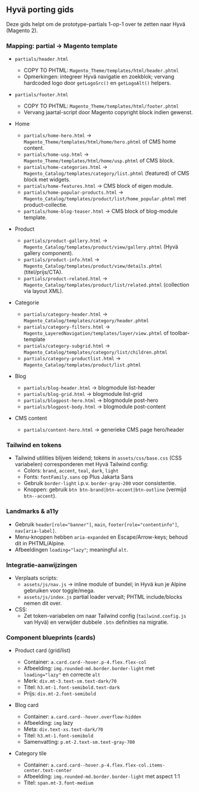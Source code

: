 ## Hyvä porting gids

Deze gids helpt om de prototype-partials 1-op-1 over te zetten naar Hyvä (Magento 2).

### Mapping: partial → Magento template

- `partials/header.html`
  - COPY TO PHTML: `Magento_Theme/templates/html/header.phtml`
  - Opmerkingen: integreer Hyvä navigatie en zoekblok; vervang hardcoded logo door `getLogoSrc()` en `getLogoAlt()` helpers.

- `partials/footer.html`
  - COPY TO PHTML: `Magento_Theme/templates/html/footer.phtml`
  - Vervang jaartal-script door Magento copyright block indien gewenst.

- Home
  - `partials/home-hero.html` → `Magento_Theme/templates/html/home/hero.phtml` of CMS home content.
  - `partials/home-usp.html` → `Magento_Theme/templates/html/home/usp.phtml` of CMS block.
  - `partials/home-categories.html` → `Magento_Catalog/templates/category/list.phtml` (featured) of CMS block met widgets.
  - `partials/home-features.html` → CMS block of eigen module.
  - `partials/home-popular-products.html` → `Magento_Catalog/templates/product/list/home_popular.phtml` met product-collectie.
  - `partials/home-blog-teaser.html` → CMS block of blog-module template.

- Product
  - `partials/product-gallery.html` → `Magento_Catalog/templates/product/view/gallery.phtml` (Hyvä gallery component).
  - `partials/product-info.html` → `Magento_Catalog/templates/product/view/details.phtml` (titel/prijs/CTA).
  - `partials/product-related.html` → `Magento_Catalog/templates/product/list/related.phtml` (collection via layout XML).

- Categorie
  - `partials/category-header.html` → `Magento_Catalog/templates/category/header.phtml`
  - `partials/category-filters.html` → `Magento_LayeredNavigation/templates/layer/view.phtml` of toolbar-template
  - `partials/category-subgrid.html` → `Magento_Catalog/templates/category/list/children.phtml`
  - `partials/category-productlist.html` → `Magento_Catalog/templates/product/list.phtml`

- Blog
  - `partials/blog-header.html` → blogmodule list-header
  - `partials/blog-grid.html` → blogmodule list-grid
  - `partials/blogpost-hero.html` → blogmodule post-hero
  - `partials/blogpost-body.html` → blogmodule post-content

- CMS content
  - `partials/content-hero.html` → generieke CMS page hero/header

### Tailwind en tokens

- Tailwind utilities blijven leidend; tokens in `assets/css/base.css` (CSS variabelen) corresponderen met Hyvä Tailwind config:
  - Colors: `brand`, `accent`, `teal`, `dark`, `light`
  - Fonts: `fontFamily.sans` op Plus Jakarta Sans
  - Gebruik `border-light` i.p.v. `border-gray-200` voor consistentie.
  - Knoppen: gebruik `btn btn-brand|btn-accent|btn-outline` (vermijd `btn--accent`).

### Landmarks & a11y

- Gebruik `header[role="banner"]`, `main`, `footer[role="contentinfo"]`, `nav[aria-label]`.
- Menu-knoppen hebben `aria-expanded` en Escape/Arrow-keys; behoud dit in PHTML/Alpine.
- Afbeeldingen `loading="lazy"`; meaningful `alt`.

### Integratie-aanwijzingen

- Verplaats scripts:
  - `assets/js/nav.js` → inline module of bundel; in Hyvä kun je Alpine gebruiken voor toggle/mega.
  - `assets/js/index.js` partial loader vervalt; PHTML include/blocks nemen dit over.
- CSS:
  - Zet token-variabelen om naar Tailwind config (`tailwind.config.js` van Hyvä) en verwijder dubbele `.btn` definities na migratie.

### Component blueprints (cards)

- Product card (grid/list)
  - Container: `a.card.card--hover.p-4.flex.flex-col`
  - Afbeelding: `img.rounded-md.border.border-light` met `loading="lazy"` en correcte `alt`
  - Merk: `div.mt-3.text-sm.text-dark/70`
  - Titel: `h3.mt-1.font-semibold.text-dark`
  - Prijs: `div.mt-2.font-semibold`

- Blog card
  - Container: `a.card.card--hover.overflow-hidden`
  - Afbeelding: `img` lazy
  - Meta: `div.text-xs.text-dark/70`
  - Titel: `h3.mt-1.font-semibold`
  - Samenvatting: `p.mt-2.text-sm.text-gray-700`

- Category tile
  - Container: `a.card.card--hover.p-4.flex.flex-col.items-center.text-center`
  - Afbeelding: `img.rounded-md.border.border-light` met aspect 1:1
  - Titel: `span.mt-3.font-medium`


